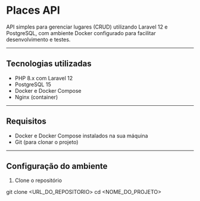 # Places API

API simples para gerenciar lugares (CRUD) utilizando Laravel 12 e PostgreSQL, com ambiente Docker configurado para facilitar desenvolvimento e testes.

---

## Tecnologias utilizadas

- PHP 8.x com Laravel 12
- PostgreSQL 15
- Docker e Docker Compose
- Nginx (container)

---

## Requisitos

- Docker e Docker Compose instalados na sua máquina
- Git (para clonar o projeto)

---

## Configuração do ambiente

1. Clone o repositório

git clone <URL_DO_REPOSITORIO>
cd <NOME_DO_PROJETO>

